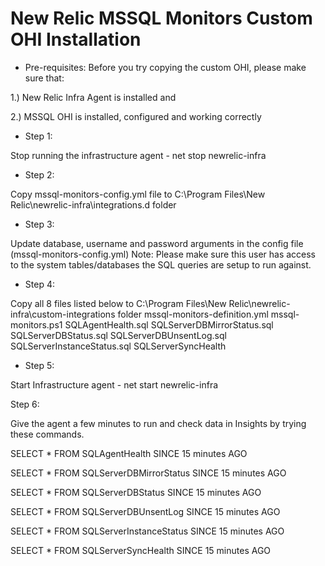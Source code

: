 # New Relic MSSQL Monitors Custom OHI Installation

* Pre-requisites:
Before you try copying the custom OHI, please make sure that:

1.) New Relic Infra Agent is installed and

2.) MSSQL OHI is installed, configured and working correctly

* Step 1:

Stop running the infrastructure agent - net stop newrelic-infra

* Step 2:

Copy mssql-monitors-config.yml file to C:\Program Files\New Relic\newrelic-infra\integrations.d folder

* Step 3:

Update database, username and password arguments in the config file (mssql-monitors-config.yml)
Note: Please make sure this user has access to the system tables/databases the SQL queries are setup to run against.

* Step 4:

Copy all 8 files listed below to C:\Program Files\New Relic\newrelic-infra\custom-integrations folder
mssql-monitors-definition.yml
mssql-monitors.ps1
SQLAgentHealth.sql
SQLServerDBMirrorStatus.sql
SQLServerDBStatus.sql
SQLServerDBUnsentLog.sql
SQLServerInstanceStatus.sql
SQLServerSyncHealth

* Step 5:

Start Infrastructure agent - net start newrelic-infra

Step 6:

Give the agent a few minutes to run and check data in Insights by trying these commands.

SELECT * FROM SQLAgentHealth SINCE 15 minutes AGO

SELECT * FROM SQLServerDBMirrorStatus SINCE 15 minutes AGO

SELECT * FROM SQLServerDBStatus SINCE 15 minutes AGO

SELECT * FROM SQLServerDBUnsentLog SINCE 15 minutes AGO

SELECT * FROM SQLServerInstanceStatus SINCE 15 minutes AGO

SELECT * FROM SQLServerSyncHealth SINCE 15 minutes AGO

